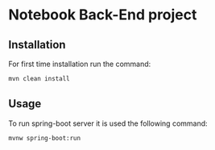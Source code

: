# Notebook Back-End project

## Installation

For first time installation run the command:
```bash
mvn clean install
```

## Usage

To run spring-boot server it is used the following command:
```bash
mvnw spring-boot:run
```
